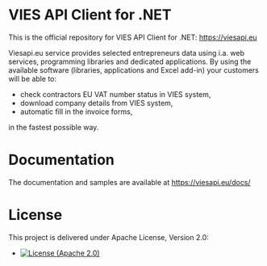 # VIES API Client for .NET

This is the official repository for VIES API Client for .NET: https://viesapi.eu

Viesapi.eu service provides selected entrepreneurs data using i.a. web services, programming libraries and dedicated applications.
By using the available software (libraries, applications and Excel add-in) your customers will be able to:

* check contractors EU VAT number status in VIES system,
* download company details from VIES system,
* automatic fill in the invoice forms,

in the fastest possible way.

# Documentation

The documentation and samples are available at https://viesapi.eu/docs/

# License

This project is delivered under Apache License, Version 2.0:

- [![License (Apache 2.0)](https://img.shields.io/badge/license-Apache%20version%202.0-blue.svg?style=flat-square)](http://www.apache.org/licenses/LICENSE-2.0)